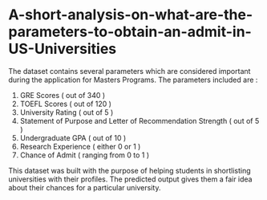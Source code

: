 # A-short-analysis-on-what-are-the-parameters-to-obtain-an-admit-in-US-Universities
The dataset contains several parameters which are considered important during the application for Masters Programs. 
The parameters included are : 
1. GRE Scores ( out of 340 ) 
2. TOEFL Scores ( out of 120 )
3. University Rating ( out of 5 )
4. Statement of Purpose and Letter of Recommendation Strength ( out of 5 )
5. Undergraduate GPA ( out of 10 )
6. Research Experience ( either 0 or 1 ) 
7. Chance of Admit ( ranging from 0 to 1 )

This dataset was built with the purpose of helping students in shortlisting universities with their profiles. 
The predicted output gives them a fair idea about their chances for a particular university.
